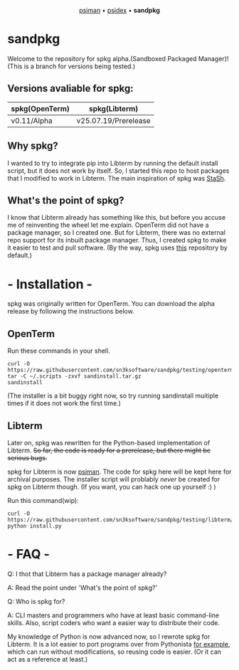<p align="center">
  <a href="https://github.com/sn3ksoftware/psiman">psiman</a> &bull;
  <a href="https://github.com/sn3ksoftware/psidex">psidex</a> &bull;
  <b> sandpkg </b>
</p>

# sandpkg
Welcome to the repository for spkg alpha.(Sandboxed Packaged Manager)!
(This is a branch for versions being tested.)

## Versions avaliable for spkg:
spkg(OpenTerm) | spkg(Libterm)
------------ | -------------
v0.11/Alpha | v25.07.19/Prerelease

## Why spkg?
I wanted to try to integrate pip into Libterm by running the default install script,
but it does not work by itself. So, I started this repo to host packages that I modified to work in Libterm.
The main inspiration of spkg was [StaSh](https://github.com/ywangd/stash).

## What's the point of spkg?
I know that Libterm already has something like this, but before you accuse me of reinventing the wheel let me explain.
OpenTerm did not have a package manager, so I created one.
But for Libterm, there was no external repo support for its inbuilt package manager.
Thus, I created spkg to make it easier to test and pull software.
(By the way, spkg uses [this](https://github.com/sn3ksoftware/sandboxrepo) repository by default.)

# - Installation -

spkg was originally written for OpenTerm.
You can download the alpha release by following the instructions below.

## OpenTerm
Run these commands in your shell.

```
curl -O https://raw.githubusercontent.com/sn3ksoftware/sandpkg/testing/openterm/sandinstall.tar.gz
tar -C ~/.scripts -zxvf sandinstall.tar.gz
sandinstall
```
(The installer is a bit buggy right now, so try running sandinstall muitiple times if it does not work the first time.)

## Libterm

Later on, spkg was rewritten for the Python-based implementation of Libterm.
~~So far, the code is ready for a prerelease, but there might be serious bugs.~~

spkg for Libterm is now [psiman](https://github.com/sn3ksoftware/psiman). The code for spkg here will be kept here for archival purposes.
The installer script will problably _never_ be created for spkg on Libterm though.
(If you want, you can hack one up yourself :) )

Run this command(wip):

```
curl -O https://raw.githubusercontent.com/sn3ksoftware/sandpkg/testing/libterm/install.py
python install.py
```

# - FAQ -
Q: I thot that Libterm has a package manager already?

A: Read the point under 'What's the point of spkg?’

Q: Who is spkg for?

A: CLI masters and programmers who have at least basic command-line skills.
Also, script coders who want a easier way to distribute their code.

My knowledge of Python is now advanced now, so I rewrote spkg for Libterm.
It is a lot easier to port programs over from Pythonista [for example](https://github.com/jsbain/GitHubGet), which can run without modifications, 
so reusing code is easier. (Or it can act as a reference at least.)
